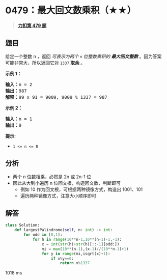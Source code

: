 # 0479：最大回文数乘积（★★）


> <u>**[力扣第 479 题](https://leetcode.cn/problems/largest-palindrome-product/)**</u>

## 题目

<p>给定一个整数 n ，返回 <em>可表示为两个 <code>n</code> 位整数乘积的 <strong>最大回文整数</strong></em> 。因为答案可能非常大，所以返回它对 <code>1337</code> <strong>取余</strong> 。</p>



<p><strong class="example">示例 1：</strong></p>

<pre>
<strong>输入：</strong>n = 2
<strong>输出：</strong>987
<strong>解释：</strong>99 x 91 = 9009, 9009 % 1337 = 987
</pre>

<p><strong class="example">示例 2：</strong></p>

<pre>
<strong>输入：</strong>n = 1
<strong>输出：</strong>9
</pre>



<p><strong>提示:</strong></p>

<ul>
<li><code>1 &lt;= n &lt;= 8</code></li>
</ul>




## 分析


- 两个 n 位数相乘，必然是 2n 或 2n-1 位
- 因此从大到小遍历 n 位回文根，构造回文数，判断即可
	- 例如 10 作为回文根，可根据两种镜像方式，构造出 1001、101
	- 遍历两种镜像方式，注意大小顺序即可

## 解答


```python
class Solution:
    def largestPalindrome(self, n: int) -> int:
        for odd in [0,1]:
            for h in range(10**n-1,10**(n-1)-1,-1):
                x = int(str(h)+str(h)[::-1][odd:])
                mi = max(10**(n-1),(x-1)//(10**n-1)+1)
                for y in range(mi,isqrt(x)+1):
                    if x%y==0:
                        return x%1337
```
1018 ms
